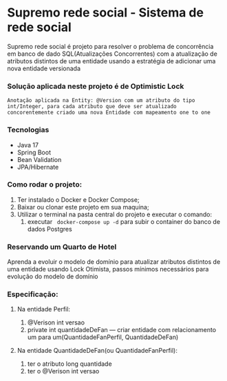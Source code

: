 # Supremo rede social - Sistema de rede social

Supremo rede social é projeto para resolver o problema de concorrência em banco de dado SQL(Atualizações Concorrentes) com a atualização de atributos distintos de uma entidade usando a estratégia de adicionar uma nova entidade versionada

### Solução aplicada neste projeto é de Optimistic Lock

``` Anotação aplicada na Entity: @Version com um atributo do tipo int/Integer, para cada atributo que deve ser atualizado concorentemente criado uma nova Entidade com mapeamento one to one ```

### Tecnologias

* Java 17
* Spring Boot
* Bean Validation
* JPA/Hibernate

### Como rodar o projeto:
1. Ter instalado o Docker e Docker Compose;
2. Baixar ou clonar este projeto em sua maquina;
3. Utilizar o terminal na pasta central do projeto e executar o comando:
    1. executar ``` docker-compose up -d``` para subir o container do banco de dados Postgres


### Reservando um Quarto de Hotel

Aprenda a evoluir o modelo de domínio para atualizar atributos distintos de uma entidade usando Lock Otimista, passos mínimos necessários para evolução do modelo de domínio

### Especificação:

1. Na entidade Perfil:
   1. @Verison int versao
   2. private int quantidadeDeFan — criar entidade com relacionamento um para um(QuantidadeFanPerfil, QuantidadeDeFan)

2. Na entidade QuantidadeDeFan(ou QuantidadeFanPerfil):
   1. ter o atributo long quantidade
   2. ter o @Verison int versao